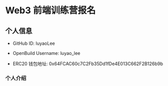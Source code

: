 # Web3 前端训练营报名

## 个人信息

- GitHub ID: luyaoLee

- OpenBuild Username: luyao_lee

- ERC20 钱包地址: 0x64FCAC60c7C2Fb35Dd1fDe4E013C662F2B126b9b

### 个人介绍
